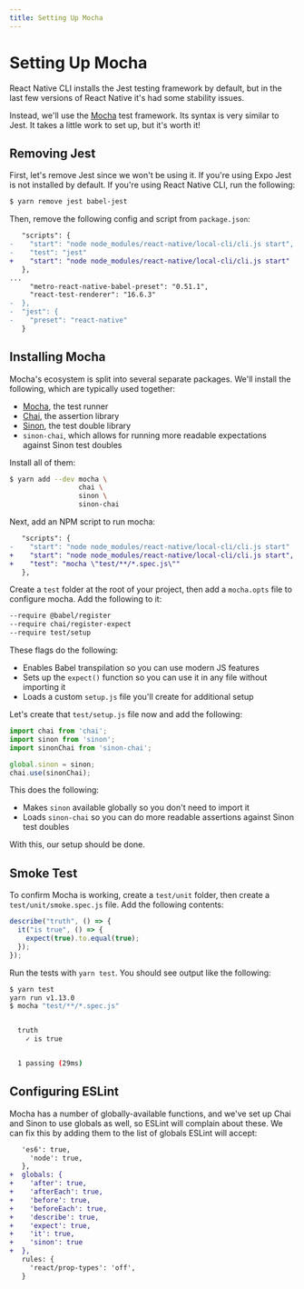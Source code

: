 ```yaml
---
title: Setting Up Mocha
---
```


# Setting Up Mocha

React Native CLI installs the Jest testing framework by default, but in the last few versions of React Native it's had some stability issues.

Instead, we'll use the [Mocha][mocha] test framework. Its syntax is very similar to Jest. It takes a little work to set up, but it's worth it!

## Removing Jest

First, let's remove Jest since we won't be using it. If you're using Expo Jest is not installed by default. If you're using React Native CLI, run the following:

```sh
$ yarn remove jest babel-jest
```

Then, remove the following config and script from `package.json`:

```diff
   "scripts": {
-    "start": "node node_modules/react-native/local-cli/cli.js start",
-    "test": "jest"
+    "start": "node node_modules/react-native/local-cli/cli.js start"
   },
...
     "metro-react-native-babel-preset": "0.51.1",
     "react-test-renderer": "16.6.3"
-  },
-  "jest": {
-    "preset": "react-native"
   }
```

## Installing Mocha

Mocha's ecosystem is split into several separate packages. We'll install the following, which are typically used together:

- [Mocha][mocha], the test runner
- [Chai][chai], the assertion library
- [Sinon][sinon], the test double library
- `sinon-chai`, which allows for running more readable expectations against Sinon test doubles

Install all of them:

```sh
$ yarn add --dev mocha \
                 chai \
                 sinon \
                 sinon-chai
```

Next, add an NPM script to run mocha:

```diff
   "scripts": {
-    "start": "node node_modules/react-native/local-cli/cli.js start"
+    "start": "node node_modules/react-native/local-cli/cli.js start",
+    "test": "mocha \"test/**/*.spec.js\""
   },
```

Create a `test` folder at the root of your project, then add a `mocha.opts` file to configure mocha. Add the following to it:

```sh
--require @babel/register
--require chai/register-expect
--require test/setup
```

These flags do the following:

- Enables Babel transpilation so you can use modern JS features
- Sets up the `expect()` function so you can use it in any file without importing it
- Loads a custom `setup.js` file you'll create for additional setup

Let's create that `test/setup.js` file now and add the following:

```js
import chai from 'chai';
import sinon from 'sinon';
import sinonChai from 'sinon-chai';

global.sinon = sinon;
chai.use(sinonChai);
```

This does the following:

- Makes `sinon` available globally so you don't need to import it
- Loads `sinon-chai` so you can do more readable assertions against Sinon test doubles

With this, our setup should be done.

## Smoke Test

To confirm Mocha is working, create a `test/unit` folder, then create a `test/unit/smoke.spec.js` file. Add the following contents:

```javascript
describe("truth", () => {
  it("is true", () => {
    expect(true).to.equal(true);
  });
});
```

Run the tests with `yarn test`. You should see output like the following:

```bash
$ yarn test
yarn run v1.13.0
$ mocha "test/**/*.spec.js"


  truth
    ✓ is true


  1 passing (29ms)
```

## Configuring ESLint

Mocha has a number of globally-available functions, and we've set up Chai and Sinon to use globals as well, so ESLint will complain about these. We can fix this by adding them to the list of globals ESLint will accept:

```diff
   'es6': true,
     'node': true,
   },
+  globals: {
+    'after': true,
+    'afterEach': true,
+    'before': true,
+    'beforeEach': true,
+    'describe': true,
+    'expect': true,
+    'it': true,
+    'sinon': true
+  },
   rules: {
     'react/prop-types': 'off',
   }
```

[mocha]: https://mochajs.org/#table-of-contents
[chai]: https://www.chaijs.com/guide/
[sinon]: https://sinonjs.org/#get-started
